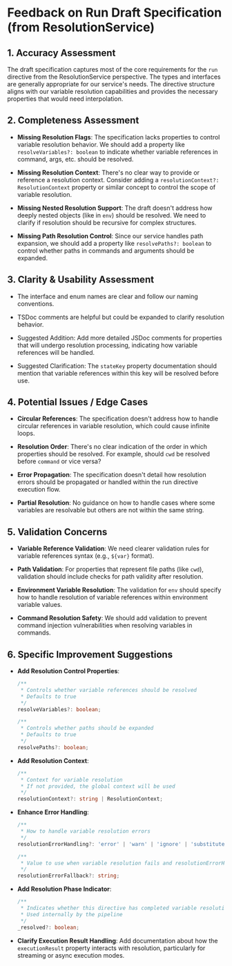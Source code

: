 # Feedback on Run Draft Specification (from ResolutionService)

## 1. Accuracy Assessment

The draft specification captures most of the core requirements for the `run` directive from the ResolutionService perspective. The types and interfaces are generally appropriate for our service's needs. The directive structure aligns with our variable resolution capabilities and provides the necessary properties that would need interpolation.

## 2. Completeness Assessment

* **Missing Resolution Flags**: The specification lacks properties to control variable resolution behavior. We should add a property like `resolveVariables?: boolean` to indicate whether variable references in command, args, etc. should be resolved.

* **Missing Resolution Context**: There's no clear way to provide or reference a resolution context. Consider adding a `resolutionContext?: ResolutionContext` property or similar concept to control the scope of variable resolution.

* **Missing Nested Resolution Support**: The draft doesn't address how deeply nested objects (like in `env`) should be resolved. We need to clarify if resolution should be recursive for complex structures.

* **Missing Path Resolution Control**: Since our service handles path expansion, we should add a property like `resolvePaths?: boolean` to control whether paths in commands and arguments should be expanded.

## 3. Clarity & Usability Assessment

* The interface and enum names are clear and follow our naming conventions.

* TSDoc comments are helpful but could be expanded to clarify resolution behavior.

* Suggested Addition: Add more detailed JSDoc comments for properties that will undergo resolution processing, indicating how variable references will be handled.

* Suggested Clarification: The `stateKey` property documentation should mention that variable references within this key will be resolved before use.

## 4. Potential Issues / Edge Cases

* **Circular References**: The specification doesn't address how to handle circular references in variable resolution, which could cause infinite loops.

* **Resolution Order**: There's no clear indication of the order in which properties should be resolved. For example, should `cwd` be resolved before `command` or vice versa?

* **Error Propagation**: The specification doesn't detail how resolution errors should be propagated or handled within the run directive execution flow.

* **Partial Resolution**: No guidance on how to handle cases where some variables are resolvable but others are not within the same string.

## 5. Validation Concerns

* **Variable Reference Validation**: We need clearer validation rules for variable references syntax (e.g., `${var}` format).

* **Path Validation**: For properties that represent file paths (like `cwd`), validation should include checks for path validity after resolution.

* **Environment Variable Resolution**: The validation for `env` should specify how to handle resolution of variable references within environment variable values.

* **Command Resolution Safety**: We should add validation to prevent command injection vulnerabilities when resolving variables in commands.

## 6. Specific Improvement Suggestions

* **Add Resolution Control Properties**:
  ```typescript
  /**
   * Controls whether variable references should be resolved
   * Defaults to true
   */
  resolveVariables?: boolean;
  
  /**
   * Controls whether paths should be expanded
   * Defaults to true
   */
  resolvePaths?: boolean;
  ```

* **Add Resolution Context**:
  ```typescript
  /**
   * Context for variable resolution
   * If not provided, the global context will be used
   */
  resolutionContext?: string | ResolutionContext;
  ```

* **Enhance Error Handling**:
  ```typescript
  /**
   * How to handle variable resolution errors
   */
  resolutionErrorHandling?: 'error' | 'warn' | 'ignore' | 'substitute';
  
  /**
   * Value to use when variable resolution fails and resolutionErrorHandling is 'substitute'
   */
  resolutionErrorFallback?: string;
  ```

* **Add Resolution Phase Indicator**:
  ```typescript
  /**
   * Indicates whether this directive has completed variable resolution
   * Used internally by the pipeline
   */
  _resolved?: boolean;
  ```

* **Clarify Execution Result Handling**: Add documentation about how the `executionResult` property interacts with resolution, particularly for streaming or async execution modes.